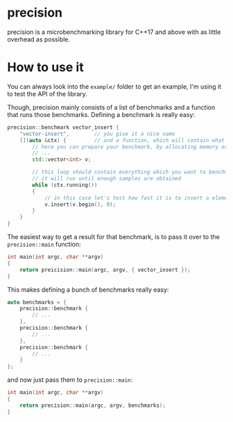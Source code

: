 # precision
precision is a microbenchmarking library for C++17 and above with as little overhead as possible.

# How to use it
You can always look into the `example/` folder to get an example, I'm using it to test the API of the library.

Though, precision mainly consists of a list of benchmarks and a function that runs those benchmarks.
Defining a benchmark is really easy:
```cpp
precision::benchmark vector_insert {
	"vector-insert",		// you give it a nice name
	[](auto &ctx) {			// and a function, which will contain what you want to benchmark
		// here you can prepare your benchmark, by allocating memory or whatever you need to do
		// ...
		std::vector<int> v;

		// this loop should contain everything which you want to benchmark
		// it will run until enough samples are obtained
		while (ctx.running())
		{
			// in this case let's test how fast it is to insert a element into a std::vector
			v.insert(v.begin(), 0);
		}
	}
}
```

The easiest way to get a result for that benchmark, is to pass it over to the `precision::main` function:
```cpp
int main(int argc, char **argv)
{
	return preicision::main(argc, argv, { vector_insert });
}
```

This makes defining a bunch of benchmarks really easy:
```cpp
auto benchmarks = {
	precision::benchmark {
		// ...
	},
	precision::benchmark {
		// ...
	},
	precision::benchmark {
		// ...
	}
};
```

and now just pass them to `precision::main`:
```cpp
int main(int argc, char **argv)
{
	return precision::main(argc, argv, benchmarks);
}
```
